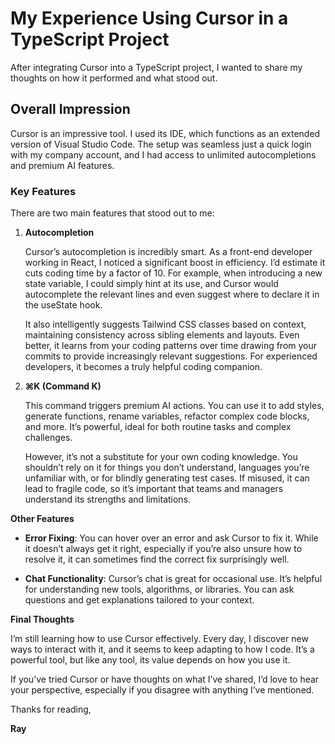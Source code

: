 # My Experience Using Cursor in a TypeScript Project

After integrating Cursor into a TypeScript project, I wanted to share my thoughts on how it performed and what stood out.

## Overall Impression

Cursor is an impressive tool. I used its IDE, which functions as an extended version of Visual Studio Code. The setup was seamless just a quick login with my company account, and I had access to unlimited autocompletions and premium AI features.

### Key Features

There are two main features that stood out to me:

1. **Autocompletion**

   Cursor’s autocompletion is incredibly smart. As a front-end developer working in React, I noticed a significant boost in efficiency. I’d estimate it cuts coding time by a factor of 10\. For example, when introducing a new state variable, I could simply hint at its use, and Cursor would autocomplete the relevant lines and even suggest where to declare it in the useState hook.

   It also intelligently suggests Tailwind CSS classes based on context, maintaining consistency across sibling elements and layouts. Even better, it learns from your coding patterns over time drawing from your commits to provide increasingly relevant suggestions. For experienced developers, it becomes a truly helpful coding companion.

2. **⌘K (Command K)**

   This command triggers premium AI actions. You can use it to add styles, generate functions, rename variables, refactor complex code blocks, and more. It’s powerful, ideal for both routine tasks and complex challenges.

   However, it’s not a substitute for your own coding knowledge. You shouldn’t rely on it for things you don’t understand, languages you’re unfamiliar with, or for blindly generating test cases. If misused, it can lead to fragile code, so it’s important that teams and managers understand its strengths and limitations.

**Other Features**

- **Error Fixing**: You can hover over an error and ask Cursor to fix it. While it doesn’t always get it right, especially if you’re also unsure how to resolve it, it can sometimes find the correct fix surprisingly well.

- **Chat Functionality**: Cursor’s chat is great for occasional use. It’s helpful for understanding new tools, algorithms, or libraries. You can ask questions and get explanations tailored to your context.

**Final Thoughts**

I’m still learning how to use Cursor effectively. Every day, I discover new ways to interact with it, and it seems to keep adapting to how I code. It’s a powerful tool, but like any tool, its value depends on how you use it.

If you’ve tried Cursor or have thoughts on what I’ve shared, I’d love to hear your perspective, especially if you disagree with anything I’ve mentioned.

Thanks for reading,

**Ray**
